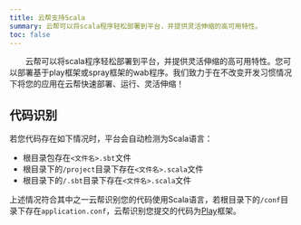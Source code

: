 ```yaml
---
title: 云帮支持Scala
summary: 云帮可以将scala程序轻松部署到平台，并提供灵活伸缩的高可用特性。
toc: false
---
```

&emsp;&emsp;云帮可以将scala程序轻松部署到平台，并提供灵活伸缩的高可用特性。您可以部署基于play框架或spray框架的wab程序。我们致力于在不改变开发习惯情况下将您的应用在云帮快速部署、运行、灵活伸缩！

## 代码识别

若您代码存在如下情况时，平台会自动检测为Scala语言：

- 根目录包存在`<文件名>.sbt`文件
- 根目录下的`/project`目录下存在`<文件名>.scala`文件
- 根目录下的`/.sbt`目录下存在`<文件名>.scala`文件

上述情况符合其中之一云帮识别您的代码使用Scala语言，若根目录下的`/conf`目录下存在`application.conf`，云帮识别您提交的代码为[Play](lang-scala-play.html)框架。